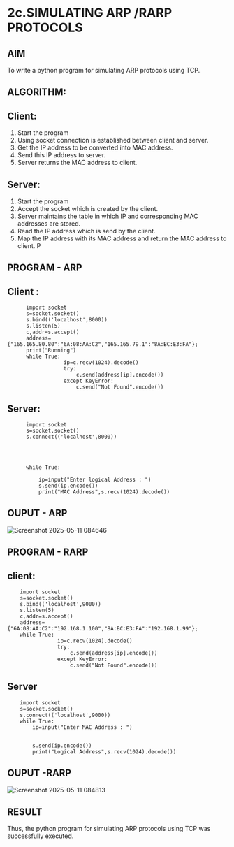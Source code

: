 # 2c.SIMULATING ARP /RARP PROTOCOLS
## AIM
To write a python program for simulating ARP protocols using TCP.
## ALGORITHM:
## Client:
1. Start the program
2. Using socket connection is established between client and server.
3. Get the IP address to be converted into MAC address.
4. Send this IP address to server.
5. Server returns the MAC address to client.
## Server:
1. Start the program
2. Accept the socket which is created by the client.
3. Server maintains the table in which IP and corresponding MAC addresses are
stored.
4. Read the IP address which is send by the client.
5. Map the IP address with its MAC address and return the MAC address to client.
P
## PROGRAM - ARP

## Client :
```
      import socket 
      s=socket.socket() 
      s.bind(('localhost',8000)) 
      s.listen(5) 
      c,addr=s.accept() 
      address={"165.165.80.80":"6A:08:AA:C2","165.165.79.1":"8A:BC:E3:FA"};
      print("Running")
      while True: 
                  ip=c.recv(1024).decode() 
                  try: 
                      c.send(address[ip].encode()) 
                  except KeyError: 
                      c.send("Not Found".encode())
```

## Server:
```
      import socket 
      s=socket.socket() 
      s.connect(('localhost',8000)) 
      
      
      
      
      while True: 
        
          ip=input("Enter logical Address : ") 
          s.send(ip.encode()) 
          print("MAC Address",s.recv(1024).decode()) 
```
## OUPUT - ARP
![Screenshot 2025-05-11 084646](https://github.com/user-attachments/assets/4b16397e-32da-46b2-b1b3-bba9122c7324)


## PROGRAM - RARP
## client:
```
    import socket 
    s=socket.socket() 
    s.bind(('localhost',9000)) 
    s.listen(5) 
    c,addr=s.accept() 
    address={"6A:08:AA:C2":"192.168.1.100","8A:BC:E3:FA":"192.168.1.99"}; 
    while True: 
                ip=c.recv(1024).decode() 
                try: 
                    c.send(address[ip].encode()) 
                except KeyError: 
                    c.send("Not Found".encode())
```
## Server
```
    import socket 
    s=socket.socket() 
    s.connect(('localhost',9000)) 
    while True: 
        ip=input("Enter MAC Address : ") 
     
    
        s.send(ip.encode()) 
        print("Logical Address",s.recv(1024).decode())
```
## OUPUT -RARP
![Screenshot 2025-05-11 084813](https://github.com/user-attachments/assets/5a36847b-1292-4741-8c43-361563ba2fc5)


## RESULT
Thus, the python program for simulating ARP protocols using TCP was successfully 
executed.

